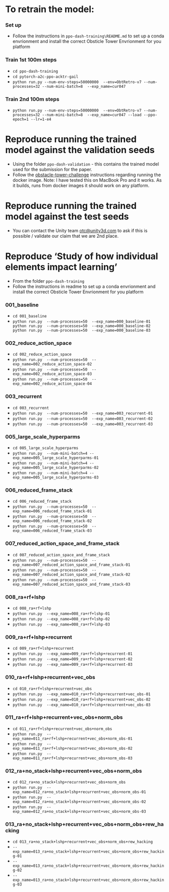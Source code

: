# To retrain the model:

### Set up
* Follow the instructions in  `ppo-dash-training\README.md` to set up a conda envrionment and install the correct Obsticle Tower Envrionment for you platform
 
### Train 1st 100m steps
* `cd ppo-dash-training`
* `cd pytorch-a2c-ppo-acktr-gail`
* `python run.py --num-env-steps=50000000  --env=ObtRetro-v7 --num-processes=32 --num-mini-batch=8  --exp_name=cur047`
### Train 2nd 100m steps
* `python run.py --num-env-steps=50000000  --env=ObtRetro-v7 --num-processes=32 --num-mini-batch=8  --exp_name=cur047 --load --ppo-epoch=1 --lr=1-e4`
 
 
# Reproduce running the trained model against the validation seeds
* Using the folder `ppo-dash-validation` - this contains the trained model used for the submission for the paper.
* Follow the [obstacle-tower-challenge](https://github.com/Unity-Technologies/obstacle-tower-challenge#run-docker-image) instructions regarding running the docker image. 
Note: I have tested this on MacBook Pro and it works. As it builds, runs from docker images it should work on any platform.
 
# Reproduce running the trained model against the test seeds
* You can contact the Unity team otc@unity3d.com to ask if this is possible / validate our claim that we are 2nd place.
 
# Reproduce ‘Study of how individual elements impact learning’
* From the folder `ppo-dash-training`
* Follow the instructions in readme to set up a conda envrionment and install the correct Obsticle Tower Envrionment for you platform
 
### 001_baseline
* `cd 001_baseline`
* `python run.py  --num-processes=50  --exp_name=000_baseline-01
python run.py  --num-processes=50  --exp_name=000_baseline-02
python run.py  --num-processes=50  --exp_name=000_baseline-03`
 
### 002_reduce_action_space
* `cd 002_reduce_action_space`
* `python run.py  --num-processes=50  --exp_name=002_reduce_action_space-02`
* `python run.py  --num-processes=50  --exp_name=002_reduce_action_space-03`
* `python run.py  --num-processes=50  --exp_name=002_reduce_action_space-04`
 
### 003_recurrent
* `cd 003_recurrent`
* `python run.py  --num-processes=50  --exp_name=003_recurrent-01`
* `python run.py  --num-processes=50  --exp_name=003_recurrent-02`
* `python run.py  --num-processes=50  --exp_name=003_recurrent-03`
 
### 005_large_scale_hyperparms
* `cd 005_large_scale_hyperparms`
* `python run.py  --num-mini-batch=4 --exp_name=005_large_scale_hyperparms-01`
* `python run.py  --num-mini-batch=4 --exp_name=005_large_scale_hyperparms-02`
* `python run.py  --num-mini-batch=4 --exp_name=005_large_scale_hyperparms-03`
 
### 006_reduced_frame_stack
* `cd 006_reduced_frame_stack`
* `python run.py  --num-processes=50  --exp_name=006_reduced_frame_stack-01`
* `python run.py  --num-processes=50  --exp_name=006_reduced_frame_stack-02`
* `python run.py  --num-processes=50  --exp_name=006_reduced_frame_stack-03`
 
### 007_reduced_action_space_and_frame_stack
* `cd 007_reduced_action_space_and_frame_stack`
* `python run.py  --num-processes=50  --exp_name=007_reduced_action_space_and_frame_stack-01`
* `python run.py  --num-processes=50  --exp_name=007_reduced_action_space_and_frame_stack-02`
* `python run.py  --num-processes=50  --exp_name=007_reduced_action_space_and_frame_stack-03`

### 008_ra+rf+lshp
* `cd 008_ra+rf+lshp`
* `python run.py  --exp_name=008_ra+rf+lshp-01`
* `python run.py  --exp_name=008_ra+rf+lshp-02`
* `python run.py  --exp_name=008_ra+rf+lshp-03`

### 009_ra+rf+lshp+recurrent
* `cd 009_ra+rf+lshp+recurrent`
* `python run.py  --exp_name=009_ra+rf+lshp+recurrent-01`
* `python run.py  --exp_name=009_ra+rf+lshp+recurrent-02`
* `python run.py  --exp_name=009_ra+rf+lshp+recurrent-03`

### 010_ra+rf+lshp+recurrent+vec_obs
* `cd 010_ra+rf+lshp+recurrent+vec_obs`
* `python run.py  --exp_name=010_ra+rf+lshp+recurrent+vec_obs-01`
* `python run.py  --exp_name=010_ra+rf+lshp+recurrent+vec_obs-02`
* `python run.py  --exp_name=010_ra+rf+lshp+recurrent+vec_obs-03`

### 011_ra+rf+lshp+recurrent+vec_obs+norm_obs
* `cd 011_ra+rf+lshp+recurrent+vec_obs+norm_obs`
* `python run.py  --exp_name=011_ra+rf+lshp+recurrent+vec_obs+norm_obs-01`
* `python run.py  --exp_name=011_ra+rf+lshp+recurrent+vec_obs+norm_obs-02`
* `python run.py  --exp_name=011_ra+rf+lshp+recurrent+vec_obs+norm_obs-03`
 
### 012_ra+no_stack+lshp+recurrent+vec_obs+norm_obs
* `cd 012_ra+no_stack+lshp+recurrent+vec_obs+norm_obs`
* `python run.py  --exp_name=012_ra+no_stack+lshp+recurrent+vec_obs+norm_obs-01`
* `python run.py  --exp_name=012_ra+no_stack+lshp+recurrent+vec_obs+norm_obs-02`
* `python run.py  --exp_name=012_ra+no_stack+lshp+recurrent+vec_obs+norm_obs-03`

### 013_ra+no_stack+lshp+recurrent+vec_obs+norm_obs+rew_hacking
* `cd 013_ra+no_stack+lshp+recurrent+vec_obs+norm_obs+rew_hacking`
* `--exp_name=013_ra+no_stack+lshp+recurrent+vec_obs+norm_obs+rew_hacking-01`
* `--exp_name=013_ra+no_stack+lshp+recurrent+vec_obs+norm_obs+rew_hacking-02`
* `--exp_name=013_ra+no_stack+lshp+recurrent+vec_obs+norm_obs+rew_hacking-03`
 
